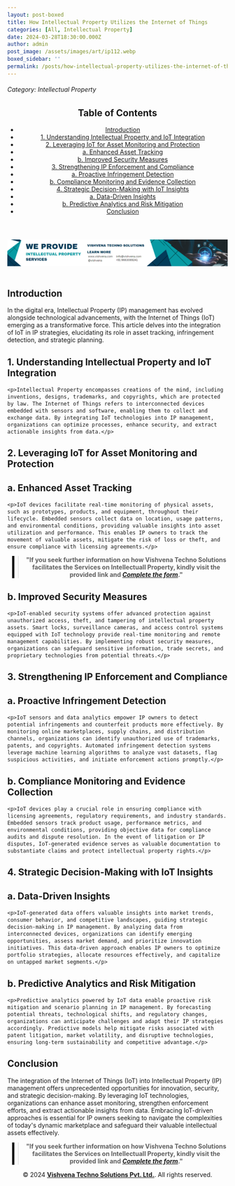 ```yaml
---
layout: post-boxed
title: How Intellectual Property Utilizes the Internet of Things
categories: [All, Intellectual Property]
date: 2024-03-28T18:30:00.000Z
author: admin
post_image: /assets/images/art/ip112.webp
boxed_sidebar: ''
permalink: /posts/how-intellectual-property-utilizes-the-internet-of-things
---
```


###### Category: Intellectual Property

<html lang="en">
<head>
    <meta charset="UTF-8">
    <meta name="viewport" content="width=device-width, initial-scale=1.0">
    <title><h1>How Intellectual Property Utilizes the Internet of Things</h1></title>
    <meta name="description" content="Explore how Intellectual Property harnesses the Internet of Things (IoT) for enhanced asset monitoring, protection, and strategic decision-making.">
</head>
<body>
   <header>
	<h2>Table of Contents</h2>
       <nav>
			<ul>
				<li><a href="#introduction">Introduction</a></li>
				<li><a href="#1">1. Understanding Intellectual Property and IoT Integration</a></li>
				<li><a href="#2">2. Leveraging IoT for Asset Monitoring and Protection</a></li>
				<li><a href="#3">a. Enhanced Asset Tracking</a></li>
				<li><a href="#4">b. Improved Security Measures</a></li>	
				<li><a href="#5">3. Strengthening IP Enforcement and Compliance</a></li>
				<li><a href="#6">a. Proactive Infringement Detection</a></li>
				<li><a href="#7">b. Compliance Monitoring and Evidence Collection</a></li>
				<li><a href="#8">4. Strategic Decision-Making with IoT Insights</a></li>
				<li><a href="#9">a. Data-Driven Insights</a></li>
				<li><a href="#10">b. Predictive Analytics and Risk Mitigation</a></li>
				<li><a href="#11">Conclusion</a></li>
			</ul>
		</nav>
	</header>

<a href="/contact">
  <img src="/assets/images/art/ip ads a.webp" alt="inlinead" style="max-width:100%; height:auto;">
</a>
<br><br>

<article>
    <section id="introduction">
        <h2>Introduction</h2>
        <p>In the digital era, Intellectual Property (IP) management has evolved alongside technological advancements, with the Internet of Things (IoT) emerging as a transformative force. This article delves into the integration of IoT in IP strategies, elucidating its role in asset tracking, infringement detection, and strategic planning.</p>
	</section>
<section id="1">
	<h2>1. Understanding Intellectual Property and IoT Integration</h2>

	<p>Intellectual Property encompasses creations of the mind, including inventions, designs, trademarks, and copyrights, which are protected by law. The Internet of Things refers to interconnected devices embedded with sensors and software, enabling them to collect and exchange data. By integrating IoT technologies into IP management, organizations can optimize processes, enhance security, and extract actionable insights from data.</p>

</section>

<section id="2">
	<h2>2. Leveraging IoT for Asset Monitoring and Protection</h2>
</section>

<section id="3">
	<h2>a. Enhanced Asset Tracking</h2>

	<p>IoT devices facilitate real-time monitoring of physical assets, such as prototypes, products, and equipment, throughout their lifecycle. Embedded sensors collect data on location, usage patterns, and environmental conditions, providing valuable insights into asset utilization and performance. This enables IP owners to track the movement of valuable assets, mitigate the risk of loss or theft, and ensure compliance with licensing agreements.</p>

</section>
<center><blockquote style="position:relative;">
<p><b style="font-size:1em;">"If you seek further information on how Vishvena Techno Solutions facilitates the Services on Intellectuall Property, kindly visit the provided link and <a href="/contact"><i>Complete the form</i></a>."</b></p>
<div style="position:absolute; top:0; bottom:0; left:-15px; border-left:5px solid black;"></div>
</blockquote></center>

<section id="4">
	<h2>b.  Improved Security Measures</h2>

	<p>IoT-enabled security systems offer advanced protection against unauthorized access, theft, and tampering of intellectual property assets. Smart locks, surveillance cameras, and access control systems equipped with IoT technology provide real-time monitoring and remote management capabilities. By implementing robust security measures, organizations can safeguard sensitive information, trade secrets, and proprietary technologies from potential threats.</p>

</section>

<section id="5">
	<h2>3. Strengthening IP Enforcement and Compliance</h2>
</section>

<section id="6">
	<h2>a. Proactive Infringement Detection</h2>

	<p>IoT sensors and data analytics empower IP owners to detect potential infringements and counterfeit products more effectively. By monitoring online marketplaces, supply chains, and distribution channels, organizations can identify unauthorized use of trademarks, patents, and copyrights. Automated infringement detection systems leverage machine learning algorithms to analyze vast datasets, flag suspicious activities, and initiate enforcement actions promptly.</p>

</section>

<section id="7">
	<h2>b. Compliance Monitoring and Evidence Collection</h2>

	<p>IoT devices play a crucial role in ensuring compliance with licensing agreements, regulatory requirements, and industry standards. Embedded sensors track product usage, performance metrics, and environmental conditions, providing objective data for compliance audits and dispute resolution. In the event of litigation or IP disputes, IoT-generated evidence serves as valuable documentation to substantiate claims and protect intellectual property rights.</p>

</section>

<section id="8">
	<h2>4. Strategic Decision-Making with IoT Insights</h2>
</section>

<section id="9">
	<h2>a. Data-Driven Insights</h2>

	<p>IoT-generated data offers valuable insights into market trends, consumer behavior, and competitive landscapes, guiding strategic decision-making in IP management. By analyzing data from interconnected devices, organizations can identify emerging opportunities, assess market demand, and prioritize innovation initiatives. This data-driven approach enables IP owners to optimize portfolio strategies, allocate resources effectively, and capitalize on untapped market segments.</p>

</section>

<section id="10">
	<h2>b. Predictive Analytics and Risk Mitigation</h2>

	<p>Predictive analytics powered by IoT data enable proactive risk mitigation and scenario planning in IP management. By forecasting potential threats, technological shifts, and regulatory changes, organizations can anticipate challenges and adapt their IP strategies accordingly. Predictive models help mitigate risks associated with patent litigation, market volatility, and disruptive technologies, ensuring long-term sustainability and competitive advantage.</p>

</section>


<section id="11">
	<h2>Conclusion</h2>

<p>The integration of the Internet of Things (IoT) into Intellectual Property (IP) management offers unprecedented opportunities for innovation, security, and strategic decision-making. By leveraging IoT technologies, organizations can enhance asset monitoring, strengthen enforcement efforts, and extract actionable insights from data. Embracing IoT-driven approaches is essential for IP owners seeking to navigate the complexities of today's dynamic marketplace and safeguard their valuable intellectual assets effectively.</p>

</section>
</article>

<center><blockquote style="position:relative;">
<p><b style="font-size:1em;">"If you seek further information on how Vishvena Techno Solutions facilitates the Services on Intellectuall Property, kindly visit the provided link and <a href="/contact"><i>Complete the form</i></a>."</b></p>
<div style="position:absolute; top:0; bottom:0; left:-15px; border-left:5px solid black;"></div>
</blockquote></center>

<footer>
<center><p>&copy; 2024 <a href="https://vishvena.com"><b>Vishvena Techno Solutions Pvt. Ltd.</b></a>. All rights reserved.</p></center>

</footer>
</body>
</html>

